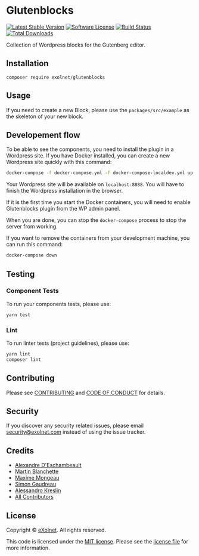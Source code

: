 # Glutenblocks

[![Latest Stable Version](https://poser.pugx.org/eXolnet/glutenblocks/v/stable?format=flat-square)](https://packagist.org/packages/eXolnet/glutenblocks)
[![Software License](https://img.shields.io/badge/license-MIT-brightgreen.svg?style=flat-square)](LICENSE.md)
[![Build Status](https://img.shields.io/github/workflow/status/eXolnet/glutenblocks/tests?label=tests&style=flat-square)](https://github.com/eXolnet/glutenblocks/actions?query=workflow%3Atests)
[![Total Downloads](https://img.shields.io/packagist/dt/eXolnet/glutenblocks.svg?style=flat-square)](https://packagist.org/packages/eXolnet/glutenblocks)

Collection of Wordpress blocks for the Gutenberg editor.

## Installation
`composer require exolnet/glutenblocks`

## Usage

If you need to create a new Block, please use the `packages/src/example` as the skeleton of your new block. 

## Developement flow

To be able to see the components, you need to install the plugin in a Wordpress site. If you have Docker installed, 
you can create a new Wordpress site quickly with this command:
``` bash
docker-compose -f docker-compose.yml -f docker-compose-localdev.yml up
```
Your Wordpress site will be available on `localhost:8888`. You will have to finish the Wordpress installation in the browser.

If it is the first time you start the Docker containers, you will need to enable Glutenblocks plugin from the WP admin panel.

When you are done, you can stop the `docker-compose` process to stop the server from working.

If you want to remove the containers from your development machine, you can run this command:
``` bash
docker-compose down
```

## Testing

### Component Tests
To run your components tests, please use:
``` bash
yarn test
```

### Lint
To run linter tests (project guidelines), please use: 
``` bash
yarn lint
composer lint
```

## Contributing

Please see [CONTRIBUTING](CONTRIBUTING.md) and [CODE OF CONDUCT](CODE_OF_CONDUCT.md) for details.

## Security

If you discover any security related issues, please email security@exolnet.com instead of using the issue tracker.

## Credits

- [Alexandre D'Eschambeault](https://github.com/xel1045)
- [Martin Blanchette](https://github.com/martinblanchette)
- [Maxime Mongeau](https://github.com/Maxador)
- [Simon Gaudreau](https://github.com/Gandhi11)
- [Alessandro Kreslin](https://github.com/Alessandro100)
- [All Contributors](../../contributors)

## License

Copyright © [eXolnet](https://www.exolnet.com). All rights reserved.

This code is licensed under the [MIT license](http://choosealicense.com/licenses/mit/).
Please see the [license file](LICENSE) for more information.
